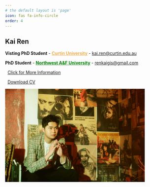 ```yaml
---
# the default layout is 'page'
icon: fas fa-info-circle
order: 4
---
```


<!-- > Add Markdown syntax content to file `_tabs/about.md`{: .filepath } and it will show up on this page.
{: .prompt-tip } -->
<style>
.row:only-child>#core-wrapper {
    padding-bottom: 0rem;
}
</style>

## **Kai Ren**

<b>Visting PhD Student</b> - <a href="https://www.curtin.edu.au/" style="color:#F0AD4E"><b>Curtin University</b></a> - [kai.ren@curtin.edu.au](mailto:kai.ren@curtin.edu.au)

<b>PhD Student</b> - <a href="https://www.nwafu.edu.cn/" style="color:green"><b>Northwest A&F University</b></a> - [renkaigis@gmail.com](mailto:renkaigis@gmail.com)

<i class="fa fa-heart" style="color: hotpink"></i>&nbsp;&nbsp;[Click for More Information](http://resume.renkaigis.cn)

<i class="fa fa-paper-plane" style="color: deepskyblue"></i>&nbsp;&nbsp;[Download CV](http://resume.renkaigis.cn/assets/KaiRen_CV.pdf)

<!-- ![](../assets/mine/about.jpg) -->
<img src="../assets/mine/about.jpg" width="90%"/>